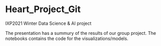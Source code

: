 # Heart_Project_Git
IXP2021 Winter Data Science & AI project

The presentation has a summury of the results of our group project.
The notebooks contains the code for the visualizations/models.

